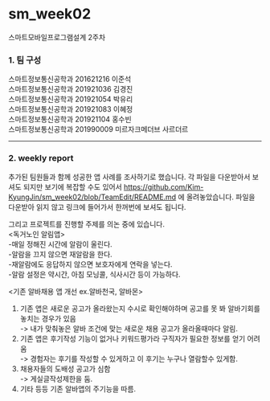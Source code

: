 # sm_week02
스마트모바일프로그램설계 2주차     

### 1. 팀 구성   
스마트정보통신공학과 201621216 이준석   
스마트정보통신공학과 201921036 김경진   
스마트정보통신공학과 201921054 박유리   
스마트정보통신공학과 201921083 이혜정   
스마트정보통신공학과 201921104 홍수빈    
스마트정보통신공학과 201990009 미르자크메더브 사르더르    
   ***   
   
### 2. weekly report   
추가된 팀원들과 함께 성공한 앱 사례를 조사하기로 했습니다. 각 파일을 다운받아서 보셔도 되지만 보기에 복잡할 수도 있어서 https://github.com/Kim-KyungJin/sm_week02/blob/TeamEdit/README.md 에 올려놓았습니다. 파일을 다운받아 읽지 않고 링크에 들어가서 한꺼번에 보셔도 됩니다. 
   
그리고 프로젝트를 진행할 주제를 의논 중에 있습니다.   
<독거노인 알림앱>   
  -매일 정해진 시간에 알람이 울린다.   
  -알람을 끄지 않으면 재알람을 한다.   
  -재알람에도 응답하지 않으면 보호자에게 연락을 넣는다.   
  -알람 설정은 약시간, 아침 모닝콜, 식사시간 등이 가능하다.
   
<기존 알바채용 앱 개선 ex.알바천국, 알바몬>   
  1. 기존 앱은 새로운 공고가 올라왔는지 수시로 확인해야하며 공고를 못 봐 알바기회를 놓치는 경우가 있음   
      -> 내가 맞춰놓은 알바 조건에 맞는 새로운 채용 공고가 올라올때마다 알림.   
  2. 기존 앱은 후기작성 기능이 없거나 키워드평가라 구직자가 필요한 정보를 얻기 어려움   
      -> 경험자는 후기를 작성할 수 있게하고 이 후기는 누구나 열람할수 있게함.   
  3. 채용자들의 도배성 공고가 심함   
      -> 게실글작성제한을 둠.   
  4. 기타 등등 기존 알바앱의 주기능을 따름.   
